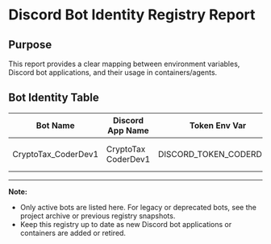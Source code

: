 # Discord Bot Identity Registry Report

## Purpose
This report provides a clear mapping between environment variables, Discord bot applications, and their usage in containers/agents.

## Bot Identity Table

| Bot Name              | Discord App Name         | Token Env Var             | Purpose                        | Container/Agent                | Status    |
|-----------------------|-------------------------|---------------------------|--------------------------------|-------------------------------|-----------|
| CryptoTax_CoderDev1   | CryptoTax CoderDev1     | DISCORD_TOKEN_CODERDEV1   | Claude Code fullstack development | claude-fullstackdev-persistent | ✅ Active |

---

**Note:**
- Only active bots are listed here. For legacy or deprecated bots, see the project archive or previous registry snapshots.
- Keep this registry up to date as new Discord bot applications or containers are added or retired.
